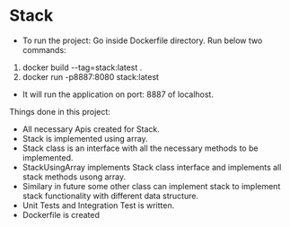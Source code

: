 # Stack

- To run the project:
Go inside Dockerfile directory.
Run below two commands:

1. docker build --tag=stack:latest . 
2. docker run -p8887:8080 stack:latest

- It will run the application on port: 8887 of localhost.


Things done in this project:

- All necessary Apis created for Stack.
- Stack is implemented using array.
- Stack class is an interface with all the necessary methods to be implemented.
- StackUsingArray implements Stack class interface and implements all stack methods usong array.
- Similary in future some other class can implement stack to implement stack functionality with different data structure.
- Unit Tests and Integration Test is written.
- Dockerfile is created


